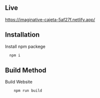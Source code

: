 ## Live
https://imaginative-cajeta-5af27f.netlify.app/
## Installation

Install npm packege

```bash
  npm i
```

## Build Method
Build Website
```bash
    npm run build
```
